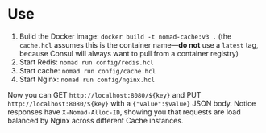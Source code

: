 # Use

1. Build the Docker image: `docker build -t nomad-cache:v3 .` (the `cache.hcl` assumes this is the container name—**do not** use a `latest` tag, because Consul will always want to pull from a container registry)
1. Start Redis: `nomad run config/redis.hcl`
1. Start cache: `nomad run config/cache.hcl`
1. Start Nginx: `nomad run config/nginx.hcl`

Now you can GET `http://localhost:8080/${key}` and PUT `http://localhost:8080/${key}` with a `{"value":$value}` JSON body. Notice responses have `X-Nomad-Alloc-ID`, showing you that requests are load balanced by Nginx across different Cache instances.
